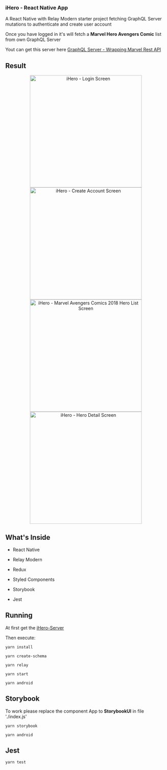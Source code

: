 
### iHero - React Native App

  

A React Native with Relay Modern starter project fetching GraphQL Server mutations to authenticate and create user account

  

Once you have logged in it's will fetch a **Marvel Hero Avengers Comic** list from own GraphQL Server

  

Yout can get this server here <a  href="https://github.com/luisbsl/ihero-server">GraphQL Server - Wrapping Marvel Rest API</a>

  

## Result

  

<p  align="center">

<img  height="350"  src="https://image.ibb.co/kjx5T8/Screenshot_from_2018_05_20_16_53_21.png"  alt="iHero - Login Screen">

  

<img  height="350"  src="https://image.ibb.co/hmieo8/Screenshot_from_2018_05_20_16_52_03.png"  alt="iHero - Create Account Screen">

  

<img  height="350"  src="https://image.ibb.co/kNm1BJ/Screenshot_from_2018_05_17_00_46_19.png"  alt="iHero - Marvel Avengers Comics 2018 Hero List Screen">

  

<img  height="350"  src="https://image.ibb.co/gGi3Qd/Screenshot_from_2018_05_17_00_50_30.png"  alt="iHero - Hero Detail Screen">
 </p>

  
  

## What's Inside

  

- React Native

- Relay Modern

- Redux

- Styled Components

- Storybook

- Jest

  

## Running

  

At first get the <a  href="https://github.com/luisbsl/ihero-server">iHero-Server</a>

Then execute:

    yarn install
    
    yarn create-schema
    
    yarn relay
    
    yarn start
    
    yarn android

  

## Storybook

  

To work please replace the component App to **StorybookUI** in file './index.js'

  

    yarn storybook
    
    yarn android

  

## Jest

  

    yarn test

